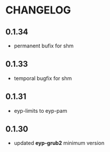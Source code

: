 # CHANGELOG

## 0.1.34

* permanent bufix for shm

## 0.1.33

* temporal bugfix for shm

## 0.1.31

* eyp-limits to eyp-pam

## 0.1.30

* updated **eyp-grub2** minimum version
